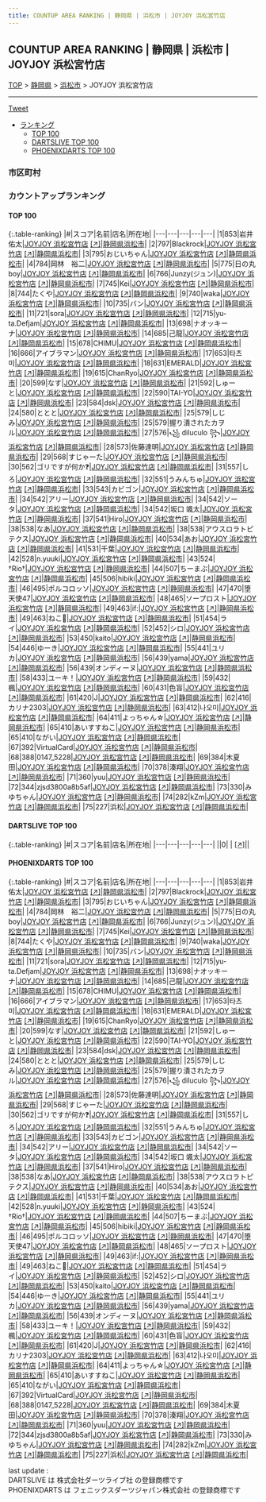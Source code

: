 ```yaml
---
title: COUNTUP AREA RANKING | 静岡県 | 浜松市 | JOYJOY 浜松宮竹店
---
```

## COUNTUP AREA RANKING | 静岡県 | 浜松市 | JOYJOY 浜松宮竹店

[TOP](/darts/rank/) > [静岡県](/darts/rank/静岡県/) > [浜松市](/darts/rank/静岡県/浜松市/) > JOYJOY 浜松宮竹店

___

<a href="https://twitter.com/share?ref_src=twsrc%5Etfw" data-text="COUNTUP AREA RANKING | 静岡県浜松市JOYJOY 浜松宮竹店" class="twitter-share-button" data-hashtags="DARTSLIVE,PHOENIXDARTS,darts,ダーツ" data-show-count="false">Tweet</a>

* [ランキング](#カウントアップランキング)
    * [TOP 100](#top-100)
    * [DARTSLIVE TOP 100](#dartslive-top-100)
    * [PHOENIXDARTS TOP 100](#phoenixdarts-top-100)

### 市区町村

<ul>

</ul>

### カウントアップランキング

#### TOP 100



{:.table-ranking}
|#|スコア|名前|店名|所在地|
|---|---|---|---|---|
|1|853|<span class="rank-name-pd"><span class="pro-icon-pd"></span>岩井 佑太</span>|<a href="/darts/rank/shops/69477.html">JOYJOY 浜松宮竹店</a> <a href="https://vs.phoenixdarts.com/jp/shop/shopDetailInfo/s_69477?s_seq=69477">[↗]</a>|<a href="/darts/rank/静岡県/浜松市">静岡県浜松市</a>|
|2|797|<span class="rank-name-pd">Blackrock</span>|<a href="/darts/rank/shops/69477.html">JOYJOY 浜松宮竹店</a> <a href="https://vs.phoenixdarts.com/jp/shop/shopDetailInfo/s_69477?s_seq=69477">[↗]</a>|<a href="/darts/rank/静岡県/浜松市">静岡県浜松市</a>|
|3|795|<span class="rank-name-pd">おじいちゃん</span>|<a href="/darts/rank/shops/69477.html">JOYJOY 浜松宮竹店</a> <a href="https://vs.phoenixdarts.com/jp/shop/shopDetailInfo/s_69477?s_seq=69477">[↗]</a>|<a href="/darts/rank/静岡県/浜松市">静岡県浜松市</a>|
|4|784|<span class="rank-name-pd">岡林　裕二</span>|<a href="/darts/rank/shops/69477.html">JOYJOY 浜松宮竹店</a> <a href="https://vs.phoenixdarts.com/jp/shop/shopDetailInfo/s_69477?s_seq=69477">[↗]</a>|<a href="/darts/rank/静岡県/浜松市">静岡県浜松市</a>|
|5|775|<span class="rank-name-pd">日の丸boy</span>|<a href="/darts/rank/shops/69477.html">JOYJOY 浜松宮竹店</a> <a href="https://vs.phoenixdarts.com/jp/shop/shopDetailInfo/s_69477?s_seq=69477">[↗]</a>|<a href="/darts/rank/静岡県/浜松市">静岡県浜松市</a>|
|6|766|<span class="rank-name-pd">Junzy(ジュン)</span>|<a href="/darts/rank/shops/69477.html">JOYJOY 浜松宮竹店</a> <a href="https://vs.phoenixdarts.com/jp/shop/shopDetailInfo/s_69477?s_seq=69477">[↗]</a>|<a href="/darts/rank/静岡県/浜松市">静岡県浜松市</a>|
|7|745|<span class="rank-name-pd">Kei</span>|<a href="/darts/rank/shops/69477.html">JOYJOY 浜松宮竹店</a> <a href="https://vs.phoenixdarts.com/jp/shop/shopDetailInfo/s_69477?s_seq=69477">[↗]</a>|<a href="/darts/rank/静岡県/浜松市">静岡県浜松市</a>|
|8|744|<span class="rank-name-pd">たくや</span>|<a href="/darts/rank/shops/69477.html">JOYJOY 浜松宮竹店</a> <a href="https://vs.phoenixdarts.com/jp/shop/shopDetailInfo/s_69477?s_seq=69477">[↗]</a>|<a href="/darts/rank/静岡県/浜松市">静岡県浜松市</a>|
|9|740|<span class="rank-name-pd">waka</span>|<a href="/darts/rank/shops/69477.html">JOYJOY 浜松宮竹店</a> <a href="https://vs.phoenixdarts.com/jp/shop/shopDetailInfo/s_69477?s_seq=69477">[↗]</a>|<a href="/darts/rank/静岡県/浜松市">静岡県浜松市</a>|
|10|735|<span class="rank-name-pd">バン</span>|<a href="/darts/rank/shops/69477.html">JOYJOY 浜松宮竹店</a> <a href="https://vs.phoenixdarts.com/jp/shop/shopDetailInfo/s_69477?s_seq=69477">[↗]</a>|<a href="/darts/rank/静岡県/浜松市">静岡県浜松市</a>|
|11|721|<span class="rank-name-pd">sora</span>|<a href="/darts/rank/shops/69477.html">JOYJOY 浜松宮竹店</a> <a href="https://vs.phoenixdarts.com/jp/shop/shopDetailInfo/s_69477?s_seq=69477">[↗]</a>|<a href="/darts/rank/静岡県/浜松市">静岡県浜松市</a>|
|12|715|<span class="rank-name-pd">yu-ta.Defjam</span>|<a href="/darts/rank/shops/69477.html">JOYJOY 浜松宮竹店</a> <a href="https://vs.phoenixdarts.com/jp/shop/shopDetailInfo/s_69477?s_seq=69477">[↗]</a>|<a href="/darts/rank/静岡県/浜松市">静岡県浜松市</a>|
|13|698|<span class="rank-name-pd">ナオッキーナ</span>|<a href="/darts/rank/shops/69477.html">JOYJOY 浜松宮竹店</a> <a href="https://vs.phoenixdarts.com/jp/shop/shopDetailInfo/s_69477?s_seq=69477">[↗]</a>|<a href="/darts/rank/静岡県/浜松市">静岡県浜松市</a>|
|14|685|<span class="rank-name-pd">己龍</span>|<a href="/darts/rank/shops/69477.html">JOYJOY 浜松宮竹店</a> <a href="https://vs.phoenixdarts.com/jp/shop/shopDetailInfo/s_69477?s_seq=69477">[↗]</a>|<a href="/darts/rank/静岡県/浜松市">静岡県浜松市</a>|
|15|678|<span class="rank-name-pd">CHIMU</span>|<a href="/darts/rank/shops/69477.html">JOYJOY 浜松宮竹店</a> <a href="https://vs.phoenixdarts.com/jp/shop/shopDetailInfo/s_69477?s_seq=69477">[↗]</a>|<a href="/darts/rank/静岡県/浜松市">静岡県浜松市</a>|
|16|666|<span class="rank-name-pd">アイブラマン</span>|<a href="/darts/rank/shops/69477.html">JOYJOY 浜松宮竹店</a> <a href="https://vs.phoenixdarts.com/jp/shop/shopDetailInfo/s_69477?s_seq=69477">[↗]</a>|<a href="/darts/rank/静岡県/浜松市">静岡県浜松市</a>|
|17|653|<span class="rank-name-pd">타츠미</span>|<a href="/darts/rank/shops/69477.html">JOYJOY 浜松宮竹店</a> <a href="https://vs.phoenixdarts.com/jp/shop/shopDetailInfo/s_69477?s_seq=69477">[↗]</a>|<a href="/darts/rank/静岡県/浜松市">静岡県浜松市</a>|
|18|631|<span class="rank-name-pd">EMERALD</span>|<a href="/darts/rank/shops/69477.html">JOYJOY 浜松宮竹店</a> <a href="https://vs.phoenixdarts.com/jp/shop/shopDetailInfo/s_69477?s_seq=69477">[↗]</a>|<a href="/darts/rank/静岡県/浜松市">静岡県浜松市</a>|
|19|615|<span class="rank-name-pd">ChanRyo</span>|<a href="/darts/rank/shops/69477.html">JOYJOY 浜松宮竹店</a> <a href="https://vs.phoenixdarts.com/jp/shop/shopDetailInfo/s_69477?s_seq=69477">[↗]</a>|<a href="/darts/rank/静岡県/浜松市">静岡県浜松市</a>|
|20|599|<span class="rank-name-pd">なす</span>|<a href="/darts/rank/shops/69477.html">JOYJOY 浜松宮竹店</a> <a href="https://vs.phoenixdarts.com/jp/shop/shopDetailInfo/s_69477?s_seq=69477">[↗]</a>|<a href="/darts/rank/静岡県/浜松市">静岡県浜松市</a>|
|21|592|<span class="rank-name-pd">しゅーと</span>|<a href="/darts/rank/shops/69477.html">JOYJOY 浜松宮竹店</a> <a href="https://vs.phoenixdarts.com/jp/shop/shopDetailInfo/s_69477?s_seq=69477">[↗]</a>|<a href="/darts/rank/静岡県/浜松市">静岡県浜松市</a>|
|22|590|<span class="rank-name-pd">TAI-YO</span>|<a href="/darts/rank/shops/69477.html">JOYJOY 浜松宮竹店</a> <a href="https://vs.phoenixdarts.com/jp/shop/shopDetailInfo/s_69477?s_seq=69477">[↗]</a>|<a href="/darts/rank/静岡県/浜松市">静岡県浜松市</a>|
|23|584|<span class="rank-name-pd">dsk</span>|<a href="/darts/rank/shops/69477.html">JOYJOY 浜松宮竹店</a> <a href="https://vs.phoenixdarts.com/jp/shop/shopDetailInfo/s_69477?s_seq=69477">[↗]</a>|<a href="/darts/rank/静岡県/浜松市">静岡県浜松市</a>|
|24|580|<span class="rank-name-pd">ととと</span>|<a href="/darts/rank/shops/69477.html">JOYJOY 浜松宮竹店</a> <a href="https://vs.phoenixdarts.com/jp/shop/shopDetailInfo/s_69477?s_seq=69477">[↗]</a>|<a href="/darts/rank/静岡県/浜松市">静岡県浜松市</a>|
|25|579|<span class="rank-name-pd">しじみ</span>|<a href="/darts/rank/shops/69477.html">JOYJOY 浜松宮竹店</a> <a href="https://vs.phoenixdarts.com/jp/shop/shopDetailInfo/s_69477?s_seq=69477">[↗]</a>|<a href="/darts/rank/静岡県/浜松市">静岡県浜松市</a>|
|25|579|<span class="rank-name-pd">握り潰されたカヲル</span>|<a href="/darts/rank/shops/69477.html">JOYJOY 浜松宮竹店</a> <a href="https://vs.phoenixdarts.com/jp/shop/shopDetailInfo/s_69477?s_seq=69477">[↗]</a>|<a href="/darts/rank/静岡県/浜松市">静岡県浜松市</a>|
|27|576|<span class="rank-name-pd">꧁  diluculo ꧂</span>|<a href="/darts/rank/shops/69477.html">JOYJOY 浜松宮竹店</a> <a href="https://vs.phoenixdarts.com/jp/shop/shopDetailInfo/s_69477?s_seq=69477">[↗]</a>|<a href="/darts/rank/静岡県/浜松市">静岡県浜松市</a>|
|28|573|<span class="rank-name-pd">佐藤達明</span>|<a href="/darts/rank/shops/69477.html">JOYJOY 浜松宮竹店</a> <a href="https://vs.phoenixdarts.com/jp/shop/shopDetailInfo/s_69477?s_seq=69477">[↗]</a>|<a href="/darts/rank/静岡県/浜松市">静岡県浜松市</a>|
|29|568|<span class="rank-name-pd">すじゃーた</span>|<a href="/darts/rank/shops/69477.html">JOYJOY 浜松宮竹店</a> <a href="https://vs.phoenixdarts.com/jp/shop/shopDetailInfo/s_69477?s_seq=69477">[↗]</a>|<a href="/darts/rank/静岡県/浜松市">静岡県浜松市</a>|
|30|562|<span class="rank-name-pd">ゴリですが何か❓️</span>|<a href="/darts/rank/shops/69477.html">JOYJOY 浜松宮竹店</a> <a href="https://vs.phoenixdarts.com/jp/shop/shopDetailInfo/s_69477?s_seq=69477">[↗]</a>|<a href="/darts/rank/静岡県/浜松市">静岡県浜松市</a>|
|31|557|<span class="rank-name-pd">しろ</span>|<a href="/darts/rank/shops/69477.html">JOYJOY 浜松宮竹店</a> <a href="https://vs.phoenixdarts.com/jp/shop/shopDetailInfo/s_69477?s_seq=69477">[↗]</a>|<a href="/darts/rank/静岡県/浜松市">静岡県浜松市</a>|
|32|551|<span class="rank-name-pd">うみんちゅ</span>|<a href="/darts/rank/shops/69477.html">JOYJOY 浜松宮竹店</a> <a href="https://vs.phoenixdarts.com/jp/shop/shopDetailInfo/s_69477?s_seq=69477">[↗]</a>|<a href="/darts/rank/静岡県/浜松市">静岡県浜松市</a>|
|33|543|<span class="rank-name-pd">カビゴン</span>|<a href="/darts/rank/shops/69477.html">JOYJOY 浜松宮竹店</a> <a href="https://vs.phoenixdarts.com/jp/shop/shopDetailInfo/s_69477?s_seq=69477">[↗]</a>|<a href="/darts/rank/静岡県/浜松市">静岡県浜松市</a>|
|34|542|<span class="rank-name-pd">アリー</span>|<a href="/darts/rank/shops/69477.html">JOYJOY 浜松宮竹店</a> <a href="https://vs.phoenixdarts.com/jp/shop/shopDetailInfo/s_69477?s_seq=69477">[↗]</a>|<a href="/darts/rank/静岡県/浜松市">静岡県浜松市</a>|
|34|542|<span class="rank-name-pd">ソータ</span>|<a href="/darts/rank/shops/69477.html">JOYJOY 浜松宮竹店</a> <a href="https://vs.phoenixdarts.com/jp/shop/shopDetailInfo/s_69477?s_seq=69477">[↗]</a>|<a href="/darts/rank/静岡県/浜松市">静岡県浜松市</a>|
|34|542|<span class="rank-name-pd">坂口 颯太</span>|<a href="/darts/rank/shops/69477.html">JOYJOY 浜松宮竹店</a> <a href="https://vs.phoenixdarts.com/jp/shop/shopDetailInfo/s_69477?s_seq=69477">[↗]</a>|<a href="/darts/rank/静岡県/浜松市">静岡県浜松市</a>|
|37|541|<span class="rank-name-pd">Hiro</span>|<a href="/darts/rank/shops/69477.html">JOYJOY 浜松宮竹店</a> <a href="https://vs.phoenixdarts.com/jp/shop/shopDetailInfo/s_69477?s_seq=69477">[↗]</a>|<a href="/darts/rank/静岡県/浜松市">静岡県浜松市</a>|
|38|538|<span class="rank-name-pd">なあ</span>|<a href="/darts/rank/shops/69477.html">JOYJOY 浜松宮竹店</a> <a href="https://vs.phoenixdarts.com/jp/shop/shopDetailInfo/s_69477?s_seq=69477">[↗]</a>|<a href="/darts/rank/静岡県/浜松市">静岡県浜松市</a>|
|38|538|<span class="rank-name-pd">アウスロラトピテクス</span>|<a href="/darts/rank/shops/69477.html">JOYJOY 浜松宮竹店</a> <a href="https://vs.phoenixdarts.com/jp/shop/shopDetailInfo/s_69477?s_seq=69477">[↗]</a>|<a href="/darts/rank/静岡県/浜松市">静岡県浜松市</a>|
|40|534|<span class="rank-name-pd">あお</span>|<a href="/darts/rank/shops/69477.html">JOYJOY 浜松宮竹店</a> <a href="https://vs.phoenixdarts.com/jp/shop/shopDetailInfo/s_69477?s_seq=69477">[↗]</a>|<a href="/darts/rank/静岡県/浜松市">静岡県浜松市</a>|
|41|531|<span class="rank-name-pd">千葉</span>|<a href="/darts/rank/shops/69477.html">JOYJOY 浜松宮竹店</a> <a href="https://vs.phoenixdarts.com/jp/shop/shopDetailInfo/s_69477?s_seq=69477">[↗]</a>|<a href="/darts/rank/静岡県/浜松市">静岡県浜松市</a>|
|42|528|<span class="rank-name-pd">n.yuuki</span>|<a href="/darts/rank/shops/69477.html">JOYJOY 浜松宮竹店</a> <a href="https://vs.phoenixdarts.com/jp/shop/shopDetailInfo/s_69477?s_seq=69477">[↗]</a>|<a href="/darts/rank/静岡県/浜松市">静岡県浜松市</a>|
|43|524|<span class="rank-name-pd">†Rio†</span>|<a href="/darts/rank/shops/69477.html">JOYJOY 浜松宮竹店</a> <a href="https://vs.phoenixdarts.com/jp/shop/shopDetailInfo/s_69477?s_seq=69477">[↗]</a>|<a href="/darts/rank/静岡県/浜松市">静岡県浜松市</a>|
|44|507|<span class="rank-name-pd">ちーまぶ</span>|<a href="/darts/rank/shops/69477.html">JOYJOY 浜松宮竹店</a> <a href="https://vs.phoenixdarts.com/jp/shop/shopDetailInfo/s_69477?s_seq=69477">[↗]</a>|<a href="/darts/rank/静岡県/浜松市">静岡県浜松市</a>|
|45|506|<span class="rank-name-pd">hibiki</span>|<a href="/darts/rank/shops/69477.html">JOYJOY 浜松宮竹店</a> <a href="https://vs.phoenixdarts.com/jp/shop/shopDetailInfo/s_69477?s_seq=69477">[↗]</a>|<a href="/darts/rank/静岡県/浜松市">静岡県浜松市</a>|
|46|495|<span class="rank-name-pd">ポルコロッソ</span>|<a href="/darts/rank/shops/69477.html">JOYJOY 浜松宮竹店</a> <a href="https://vs.phoenixdarts.com/jp/shop/shopDetailInfo/s_69477?s_seq=69477">[↗]</a>|<a href="/darts/rank/静岡県/浜松市">静岡県浜松市</a>|
|47|470|<span class="rank-name-pd">堕天使47</span>|<a href="/darts/rank/shops/69477.html">JOYJOY 浜松宮竹店</a> <a href="https://vs.phoenixdarts.com/jp/shop/shopDetailInfo/s_69477?s_seq=69477">[↗]</a>|<a href="/darts/rank/静岡県/浜松市">静岡県浜松市</a>|
|48|465|<span class="rank-name-pd">ソープロスト</span>|<a href="/darts/rank/shops/69477.html">JOYJOY 浜松宮竹店</a> <a href="https://vs.phoenixdarts.com/jp/shop/shopDetailInfo/s_69477?s_seq=69477">[↗]</a>|<a href="/darts/rank/静岡県/浜松市">静岡県浜松市</a>|
|49|463|<span class="rank-name-pd">if:</span>|<a href="/darts/rank/shops/69477.html">JOYJOY 浜松宮竹店</a> <a href="https://vs.phoenixdarts.com/jp/shop/shopDetailInfo/s_69477?s_seq=69477">[↗]</a>|<a href="/darts/rank/静岡県/浜松市">静岡県浜松市</a>|
|49|463|<span class="rank-name-pd">ねこ🍬</span>|<a href="/darts/rank/shops/69477.html">JOYJOY 浜松宮竹店</a> <a href="https://vs.phoenixdarts.com/jp/shop/shopDetailInfo/s_69477?s_seq=69477">[↗]</a>|<a href="/darts/rank/静岡県/浜松市">静岡県浜松市</a>|
|51|454|<span class="rank-name-pd">ライ</span>|<a href="/darts/rank/shops/69477.html">JOYJOY 浜松宮竹店</a> <a href="https://vs.phoenixdarts.com/jp/shop/shopDetailInfo/s_69477?s_seq=69477">[↗]</a>|<a href="/darts/rank/静岡県/浜松市">静岡県浜松市</a>|
|52|452|<span class="rank-name-pd">シロ</span>|<a href="/darts/rank/shops/69477.html">JOYJOY 浜松宮竹店</a> <a href="https://vs.phoenixdarts.com/jp/shop/shopDetailInfo/s_69477?s_seq=69477">[↗]</a>|<a href="/darts/rank/静岡県/浜松市">静岡県浜松市</a>|
|53|450|<span class="rank-name-pd">kaito</span>|<a href="/darts/rank/shops/69477.html">JOYJOY 浜松宮竹店</a> <a href="https://vs.phoenixdarts.com/jp/shop/shopDetailInfo/s_69477?s_seq=69477">[↗]</a>|<a href="/darts/rank/静岡県/浜松市">静岡県浜松市</a>|
|54|446|<span class="rank-name-pd">ゆーき</span>|<a href="/darts/rank/shops/69477.html">JOYJOY 浜松宮竹店</a> <a href="https://vs.phoenixdarts.com/jp/shop/shopDetailInfo/s_69477?s_seq=69477">[↗]</a>|<a href="/darts/rank/静岡県/浜松市">静岡県浜松市</a>|
|55|441|<span class="rank-name-pd">ユリカ</span>|<a href="/darts/rank/shops/69477.html">JOYJOY 浜松宮竹店</a> <a href="https://vs.phoenixdarts.com/jp/shop/shopDetailInfo/s_69477?s_seq=69477">[↗]</a>|<a href="/darts/rank/静岡県/浜松市">静岡県浜松市</a>|
|56|439|<span class="rank-name-pd">yama</span>|<a href="/darts/rank/shops/69477.html">JOYJOY 浜松宮竹店</a> <a href="https://vs.phoenixdarts.com/jp/shop/shopDetailInfo/s_69477?s_seq=69477">[↗]</a>|<a href="/darts/rank/静岡県/浜松市">静岡県浜松市</a>|
|56|439|<span class="rank-name-pd">オンディーヌ</span>|<a href="/darts/rank/shops/69477.html">JOYJOY 浜松宮竹店</a> <a href="https://vs.phoenixdarts.com/jp/shop/shopDetailInfo/s_69477?s_seq=69477">[↗]</a>|<a href="/darts/rank/静岡県/浜松市">静岡県浜松市</a>|
|58|433|<span class="rank-name-pd">ユーキ！</span>|<a href="/darts/rank/shops/69477.html">JOYJOY 浜松宮竹店</a> <a href="https://vs.phoenixdarts.com/jp/shop/shopDetailInfo/s_69477?s_seq=69477">[↗]</a>|<a href="/darts/rank/静岡県/浜松市">静岡県浜松市</a>|
|59|432|<span class="rank-name-pd">楓</span>|<a href="/darts/rank/shops/69477.html">JOYJOY 浜松宮竹店</a> <a href="https://vs.phoenixdarts.com/jp/shop/shopDetailInfo/s_69477?s_seq=69477">[↗]</a>|<a href="/darts/rank/静岡県/浜松市">静岡県浜松市</a>|
|60|431|<span class="rank-name-pd">色盲</span>|<a href="/darts/rank/shops/69477.html">JOYJOY 浜松宮竹店</a> <a href="https://vs.phoenixdarts.com/jp/shop/shopDetailInfo/s_69477?s_seq=69477">[↗]</a>|<a href="/darts/rank/静岡県/浜松市">静岡県浜松市</a>|
|61|420|<span class="rank-name-pd">J</span>|<a href="/darts/rank/shops/69477.html">JOYJOY 浜松宮竹店</a> <a href="https://vs.phoenixdarts.com/jp/shop/shopDetailInfo/s_69477?s_seq=69477">[↗]</a>|<a href="/darts/rank/静岡県/浜松市">静岡県浜松市</a>|
|62|416|<span class="rank-name-pd">カリナ2303</span>|<a href="/darts/rank/shops/69477.html">JOYJOY 浜松宮竹店</a> <a href="https://vs.phoenixdarts.com/jp/shop/shopDetailInfo/s_69477?s_seq=69477">[↗]</a>|<a href="/darts/rank/静岡県/浜松市">静岡県浜松市</a>|
|63|412|<span class="rank-name-pd">나오미</span>|<a href="/darts/rank/shops/69477.html">JOYJOY 浜松宮竹店</a> <a href="https://vs.phoenixdarts.com/jp/shop/shopDetailInfo/s_69477?s_seq=69477">[↗]</a>|<a href="/darts/rank/静岡県/浜松市">静岡県浜松市</a>|
|64|411|<span class="rank-name-pd">よっちゃん☆</span>|<a href="/darts/rank/shops/69477.html">JOYJOY 浜松宮竹店</a> <a href="https://vs.phoenixdarts.com/jp/shop/shopDetailInfo/s_69477?s_seq=69477">[↗]</a>|<a href="/darts/rank/静岡県/浜松市">静岡県浜松市</a>|
|65|410|<span class="rank-name-pd">あいすすねこ</span>|<a href="/darts/rank/shops/69477.html">JOYJOY 浜松宮竹店</a> <a href="https://vs.phoenixdarts.com/jp/shop/shopDetailInfo/s_69477?s_seq=69477">[↗]</a>|<a href="/darts/rank/静岡県/浜松市">静岡県浜松市</a>|
|65|410|<span class="rank-name-pd">ながい</span>|<a href="/darts/rank/shops/69477.html">JOYJOY 浜松宮竹店</a> <a href="https://vs.phoenixdarts.com/jp/shop/shopDetailInfo/s_69477?s_seq=69477">[↗]</a>|<a href="/darts/rank/静岡県/浜松市">静岡県浜松市</a>|
|67|392|<span class="rank-name-pd">VirtualCard</span>|<a href="/darts/rank/shops/69477.html">JOYJOY 浜松宮竹店</a> <a href="https://vs.phoenixdarts.com/jp/shop/shopDetailInfo/s_69477?s_seq=69477">[↗]</a>|<a href="/darts/rank/静岡県/浜松市">静岡県浜松市</a>|
|68|388|<span class="rank-name-pd">0147_5228</span>|<a href="/darts/rank/shops/69477.html">JOYJOY 浜松宮竹店</a> <a href="https://vs.phoenixdarts.com/jp/shop/shopDetailInfo/s_69477?s_seq=69477">[↗]</a>|<a href="/darts/rank/静岡県/浜松市">静岡県浜松市</a>|
|69|384|<span class="rank-name-pd">木夏田</span>|<a href="/darts/rank/shops/69477.html">JOYJOY 浜松宮竹店</a> <a href="https://vs.phoenixdarts.com/jp/shop/shopDetailInfo/s_69477?s_seq=69477">[↗]</a>|<a href="/darts/rank/静岡県/浜松市">静岡県浜松市</a>|
|70|378|<span class="rank-name-pd">湊翔</span>|<a href="/darts/rank/shops/69477.html">JOYJOY 浜松宮竹店</a> <a href="https://vs.phoenixdarts.com/jp/shop/shopDetailInfo/s_69477?s_seq=69477">[↗]</a>|<a href="/darts/rank/静岡県/浜松市">静岡県浜松市</a>|
|71|360|<span class="rank-name-pd">yuu</span>|<a href="/darts/rank/shops/69477.html">JOYJOY 浜松宮竹店</a> <a href="https://vs.phoenixdarts.com/jp/shop/shopDetailInfo/s_69477?s_seq=69477">[↗]</a>|<a href="/darts/rank/静岡県/浜松市">静岡県浜松市</a>|
|72|344|<span class="rank-name-pd">zjsd3800a8b5af</span>|<a href="/darts/rank/shops/69477.html">JOYJOY 浜松宮竹店</a> <a href="https://vs.phoenixdarts.com/jp/shop/shopDetailInfo/s_69477?s_seq=69477">[↗]</a>|<a href="/darts/rank/静岡県/浜松市">静岡県浜松市</a>|
|73|330|<span class="rank-name-pd">みゆちゃん</span>|<a href="/darts/rank/shops/69477.html">JOYJOY 浜松宮竹店</a> <a href="https://vs.phoenixdarts.com/jp/shop/shopDetailInfo/s_69477?s_seq=69477">[↗]</a>|<a href="/darts/rank/静岡県/浜松市">静岡県浜松市</a>|
|74|282|<span class="rank-name-pd">kZm</span>|<a href="/darts/rank/shops/69477.html">JOYJOY 浜松宮竹店</a> <a href="https://vs.phoenixdarts.com/jp/shop/shopDetailInfo/s_69477?s_seq=69477">[↗]</a>|<a href="/darts/rank/静岡県/浜松市">静岡県浜松市</a>|
|75|227|<span class="rank-name-pd">浜松</span>|<a href="/darts/rank/shops/69477.html">JOYJOY 浜松宮竹店</a> <a href="https://vs.phoenixdarts.com/jp/shop/shopDetailInfo/s_69477?s_seq=69477">[↗]</a>|<a href="/darts/rank/静岡県/浜松市">静岡県浜松市</a>|


#### DARTSLIVE TOP 100



{:.table-ranking}
|#|スコア|名前|店名|所在地|
|---|---|---|---|---|
||0|<span class="rank-name-dl"> </span>|<a href="/darts/rank/shops/.html"></a> <a href="">[↗]</a>|<a href="/darts/rank//"></a>|


#### PHOENIXDARTS TOP 100



{:.table-ranking}
|#|スコア|名前|店名|所在地|
|---|---|---|---|---|
|1|853|<span class="rank-name-pd"><span class="pro-icon-pd"></span>岩井 佑太</span>|<a href="/darts/rank/shops/69477.html">JOYJOY 浜松宮竹店</a> <a href="https://vs.phoenixdarts.com/jp/shop/shopDetailInfo/s_69477?s_seq=69477">[↗]</a>|<a href="/darts/rank/静岡県/浜松市">静岡県浜松市</a>|
|2|797|<span class="rank-name-pd">Blackrock</span>|<a href="/darts/rank/shops/69477.html">JOYJOY 浜松宮竹店</a> <a href="https://vs.phoenixdarts.com/jp/shop/shopDetailInfo/s_69477?s_seq=69477">[↗]</a>|<a href="/darts/rank/静岡県/浜松市">静岡県浜松市</a>|
|3|795|<span class="rank-name-pd">おじいちゃん</span>|<a href="/darts/rank/shops/69477.html">JOYJOY 浜松宮竹店</a> <a href="https://vs.phoenixdarts.com/jp/shop/shopDetailInfo/s_69477?s_seq=69477">[↗]</a>|<a href="/darts/rank/静岡県/浜松市">静岡県浜松市</a>|
|4|784|<span class="rank-name-pd">岡林　裕二</span>|<a href="/darts/rank/shops/69477.html">JOYJOY 浜松宮竹店</a> <a href="https://vs.phoenixdarts.com/jp/shop/shopDetailInfo/s_69477?s_seq=69477">[↗]</a>|<a href="/darts/rank/静岡県/浜松市">静岡県浜松市</a>|
|5|775|<span class="rank-name-pd">日の丸boy</span>|<a href="/darts/rank/shops/69477.html">JOYJOY 浜松宮竹店</a> <a href="https://vs.phoenixdarts.com/jp/shop/shopDetailInfo/s_69477?s_seq=69477">[↗]</a>|<a href="/darts/rank/静岡県/浜松市">静岡県浜松市</a>|
|6|766|<span class="rank-name-pd">Junzy(ジュン)</span>|<a href="/darts/rank/shops/69477.html">JOYJOY 浜松宮竹店</a> <a href="https://vs.phoenixdarts.com/jp/shop/shopDetailInfo/s_69477?s_seq=69477">[↗]</a>|<a href="/darts/rank/静岡県/浜松市">静岡県浜松市</a>|
|7|745|<span class="rank-name-pd">Kei</span>|<a href="/darts/rank/shops/69477.html">JOYJOY 浜松宮竹店</a> <a href="https://vs.phoenixdarts.com/jp/shop/shopDetailInfo/s_69477?s_seq=69477">[↗]</a>|<a href="/darts/rank/静岡県/浜松市">静岡県浜松市</a>|
|8|744|<span class="rank-name-pd">たくや</span>|<a href="/darts/rank/shops/69477.html">JOYJOY 浜松宮竹店</a> <a href="https://vs.phoenixdarts.com/jp/shop/shopDetailInfo/s_69477?s_seq=69477">[↗]</a>|<a href="/darts/rank/静岡県/浜松市">静岡県浜松市</a>|
|9|740|<span class="rank-name-pd">waka</span>|<a href="/darts/rank/shops/69477.html">JOYJOY 浜松宮竹店</a> <a href="https://vs.phoenixdarts.com/jp/shop/shopDetailInfo/s_69477?s_seq=69477">[↗]</a>|<a href="/darts/rank/静岡県/浜松市">静岡県浜松市</a>|
|10|735|<span class="rank-name-pd">バン</span>|<a href="/darts/rank/shops/69477.html">JOYJOY 浜松宮竹店</a> <a href="https://vs.phoenixdarts.com/jp/shop/shopDetailInfo/s_69477?s_seq=69477">[↗]</a>|<a href="/darts/rank/静岡県/浜松市">静岡県浜松市</a>|
|11|721|<span class="rank-name-pd">sora</span>|<a href="/darts/rank/shops/69477.html">JOYJOY 浜松宮竹店</a> <a href="https://vs.phoenixdarts.com/jp/shop/shopDetailInfo/s_69477?s_seq=69477">[↗]</a>|<a href="/darts/rank/静岡県/浜松市">静岡県浜松市</a>|
|12|715|<span class="rank-name-pd">yu-ta.Defjam</span>|<a href="/darts/rank/shops/69477.html">JOYJOY 浜松宮竹店</a> <a href="https://vs.phoenixdarts.com/jp/shop/shopDetailInfo/s_69477?s_seq=69477">[↗]</a>|<a href="/darts/rank/静岡県/浜松市">静岡県浜松市</a>|
|13|698|<span class="rank-name-pd">ナオッキーナ</span>|<a href="/darts/rank/shops/69477.html">JOYJOY 浜松宮竹店</a> <a href="https://vs.phoenixdarts.com/jp/shop/shopDetailInfo/s_69477?s_seq=69477">[↗]</a>|<a href="/darts/rank/静岡県/浜松市">静岡県浜松市</a>|
|14|685|<span class="rank-name-pd">己龍</span>|<a href="/darts/rank/shops/69477.html">JOYJOY 浜松宮竹店</a> <a href="https://vs.phoenixdarts.com/jp/shop/shopDetailInfo/s_69477?s_seq=69477">[↗]</a>|<a href="/darts/rank/静岡県/浜松市">静岡県浜松市</a>|
|15|678|<span class="rank-name-pd">CHIMU</span>|<a href="/darts/rank/shops/69477.html">JOYJOY 浜松宮竹店</a> <a href="https://vs.phoenixdarts.com/jp/shop/shopDetailInfo/s_69477?s_seq=69477">[↗]</a>|<a href="/darts/rank/静岡県/浜松市">静岡県浜松市</a>|
|16|666|<span class="rank-name-pd">アイブラマン</span>|<a href="/darts/rank/shops/69477.html">JOYJOY 浜松宮竹店</a> <a href="https://vs.phoenixdarts.com/jp/shop/shopDetailInfo/s_69477?s_seq=69477">[↗]</a>|<a href="/darts/rank/静岡県/浜松市">静岡県浜松市</a>|
|17|653|<span class="rank-name-pd">타츠미</span>|<a href="/darts/rank/shops/69477.html">JOYJOY 浜松宮竹店</a> <a href="https://vs.phoenixdarts.com/jp/shop/shopDetailInfo/s_69477?s_seq=69477">[↗]</a>|<a href="/darts/rank/静岡県/浜松市">静岡県浜松市</a>|
|18|631|<span class="rank-name-pd">EMERALD</span>|<a href="/darts/rank/shops/69477.html">JOYJOY 浜松宮竹店</a> <a href="https://vs.phoenixdarts.com/jp/shop/shopDetailInfo/s_69477?s_seq=69477">[↗]</a>|<a href="/darts/rank/静岡県/浜松市">静岡県浜松市</a>|
|19|615|<span class="rank-name-pd">ChanRyo</span>|<a href="/darts/rank/shops/69477.html">JOYJOY 浜松宮竹店</a> <a href="https://vs.phoenixdarts.com/jp/shop/shopDetailInfo/s_69477?s_seq=69477">[↗]</a>|<a href="/darts/rank/静岡県/浜松市">静岡県浜松市</a>|
|20|599|<span class="rank-name-pd">なす</span>|<a href="/darts/rank/shops/69477.html">JOYJOY 浜松宮竹店</a> <a href="https://vs.phoenixdarts.com/jp/shop/shopDetailInfo/s_69477?s_seq=69477">[↗]</a>|<a href="/darts/rank/静岡県/浜松市">静岡県浜松市</a>|
|21|592|<span class="rank-name-pd">しゅーと</span>|<a href="/darts/rank/shops/69477.html">JOYJOY 浜松宮竹店</a> <a href="https://vs.phoenixdarts.com/jp/shop/shopDetailInfo/s_69477?s_seq=69477">[↗]</a>|<a href="/darts/rank/静岡県/浜松市">静岡県浜松市</a>|
|22|590|<span class="rank-name-pd">TAI-YO</span>|<a href="/darts/rank/shops/69477.html">JOYJOY 浜松宮竹店</a> <a href="https://vs.phoenixdarts.com/jp/shop/shopDetailInfo/s_69477?s_seq=69477">[↗]</a>|<a href="/darts/rank/静岡県/浜松市">静岡県浜松市</a>|
|23|584|<span class="rank-name-pd">dsk</span>|<a href="/darts/rank/shops/69477.html">JOYJOY 浜松宮竹店</a> <a href="https://vs.phoenixdarts.com/jp/shop/shopDetailInfo/s_69477?s_seq=69477">[↗]</a>|<a href="/darts/rank/静岡県/浜松市">静岡県浜松市</a>|
|24|580|<span class="rank-name-pd">ととと</span>|<a href="/darts/rank/shops/69477.html">JOYJOY 浜松宮竹店</a> <a href="https://vs.phoenixdarts.com/jp/shop/shopDetailInfo/s_69477?s_seq=69477">[↗]</a>|<a href="/darts/rank/静岡県/浜松市">静岡県浜松市</a>|
|25|579|<span class="rank-name-pd">しじみ</span>|<a href="/darts/rank/shops/69477.html">JOYJOY 浜松宮竹店</a> <a href="https://vs.phoenixdarts.com/jp/shop/shopDetailInfo/s_69477?s_seq=69477">[↗]</a>|<a href="/darts/rank/静岡県/浜松市">静岡県浜松市</a>|
|25|579|<span class="rank-name-pd">握り潰されたカヲル</span>|<a href="/darts/rank/shops/69477.html">JOYJOY 浜松宮竹店</a> <a href="https://vs.phoenixdarts.com/jp/shop/shopDetailInfo/s_69477?s_seq=69477">[↗]</a>|<a href="/darts/rank/静岡県/浜松市">静岡県浜松市</a>|
|27|576|<span class="rank-name-pd">꧁  diluculo ꧂</span>|<a href="/darts/rank/shops/69477.html">JOYJOY 浜松宮竹店</a> <a href="https://vs.phoenixdarts.com/jp/shop/shopDetailInfo/s_69477?s_seq=69477">[↗]</a>|<a href="/darts/rank/静岡県/浜松市">静岡県浜松市</a>|
|28|573|<span class="rank-name-pd">佐藤達明</span>|<a href="/darts/rank/shops/69477.html">JOYJOY 浜松宮竹店</a> <a href="https://vs.phoenixdarts.com/jp/shop/shopDetailInfo/s_69477?s_seq=69477">[↗]</a>|<a href="/darts/rank/静岡県/浜松市">静岡県浜松市</a>|
|29|568|<span class="rank-name-pd">すじゃーた</span>|<a href="/darts/rank/shops/69477.html">JOYJOY 浜松宮竹店</a> <a href="https://vs.phoenixdarts.com/jp/shop/shopDetailInfo/s_69477?s_seq=69477">[↗]</a>|<a href="/darts/rank/静岡県/浜松市">静岡県浜松市</a>|
|30|562|<span class="rank-name-pd">ゴリですが何か❓️</span>|<a href="/darts/rank/shops/69477.html">JOYJOY 浜松宮竹店</a> <a href="https://vs.phoenixdarts.com/jp/shop/shopDetailInfo/s_69477?s_seq=69477">[↗]</a>|<a href="/darts/rank/静岡県/浜松市">静岡県浜松市</a>|
|31|557|<span class="rank-name-pd">しろ</span>|<a href="/darts/rank/shops/69477.html">JOYJOY 浜松宮竹店</a> <a href="https://vs.phoenixdarts.com/jp/shop/shopDetailInfo/s_69477?s_seq=69477">[↗]</a>|<a href="/darts/rank/静岡県/浜松市">静岡県浜松市</a>|
|32|551|<span class="rank-name-pd">うみんちゅ</span>|<a href="/darts/rank/shops/69477.html">JOYJOY 浜松宮竹店</a> <a href="https://vs.phoenixdarts.com/jp/shop/shopDetailInfo/s_69477?s_seq=69477">[↗]</a>|<a href="/darts/rank/静岡県/浜松市">静岡県浜松市</a>|
|33|543|<span class="rank-name-pd">カビゴン</span>|<a href="/darts/rank/shops/69477.html">JOYJOY 浜松宮竹店</a> <a href="https://vs.phoenixdarts.com/jp/shop/shopDetailInfo/s_69477?s_seq=69477">[↗]</a>|<a href="/darts/rank/静岡県/浜松市">静岡県浜松市</a>|
|34|542|<span class="rank-name-pd">アリー</span>|<a href="/darts/rank/shops/69477.html">JOYJOY 浜松宮竹店</a> <a href="https://vs.phoenixdarts.com/jp/shop/shopDetailInfo/s_69477?s_seq=69477">[↗]</a>|<a href="/darts/rank/静岡県/浜松市">静岡県浜松市</a>|
|34|542|<span class="rank-name-pd">ソータ</span>|<a href="/darts/rank/shops/69477.html">JOYJOY 浜松宮竹店</a> <a href="https://vs.phoenixdarts.com/jp/shop/shopDetailInfo/s_69477?s_seq=69477">[↗]</a>|<a href="/darts/rank/静岡県/浜松市">静岡県浜松市</a>|
|34|542|<span class="rank-name-pd">坂口 颯太</span>|<a href="/darts/rank/shops/69477.html">JOYJOY 浜松宮竹店</a> <a href="https://vs.phoenixdarts.com/jp/shop/shopDetailInfo/s_69477?s_seq=69477">[↗]</a>|<a href="/darts/rank/静岡県/浜松市">静岡県浜松市</a>|
|37|541|<span class="rank-name-pd">Hiro</span>|<a href="/darts/rank/shops/69477.html">JOYJOY 浜松宮竹店</a> <a href="https://vs.phoenixdarts.com/jp/shop/shopDetailInfo/s_69477?s_seq=69477">[↗]</a>|<a href="/darts/rank/静岡県/浜松市">静岡県浜松市</a>|
|38|538|<span class="rank-name-pd">なあ</span>|<a href="/darts/rank/shops/69477.html">JOYJOY 浜松宮竹店</a> <a href="https://vs.phoenixdarts.com/jp/shop/shopDetailInfo/s_69477?s_seq=69477">[↗]</a>|<a href="/darts/rank/静岡県/浜松市">静岡県浜松市</a>|
|38|538|<span class="rank-name-pd">アウスロラトピテクス</span>|<a href="/darts/rank/shops/69477.html">JOYJOY 浜松宮竹店</a> <a href="https://vs.phoenixdarts.com/jp/shop/shopDetailInfo/s_69477?s_seq=69477">[↗]</a>|<a href="/darts/rank/静岡県/浜松市">静岡県浜松市</a>|
|40|534|<span class="rank-name-pd">あお</span>|<a href="/darts/rank/shops/69477.html">JOYJOY 浜松宮竹店</a> <a href="https://vs.phoenixdarts.com/jp/shop/shopDetailInfo/s_69477?s_seq=69477">[↗]</a>|<a href="/darts/rank/静岡県/浜松市">静岡県浜松市</a>|
|41|531|<span class="rank-name-pd">千葉</span>|<a href="/darts/rank/shops/69477.html">JOYJOY 浜松宮竹店</a> <a href="https://vs.phoenixdarts.com/jp/shop/shopDetailInfo/s_69477?s_seq=69477">[↗]</a>|<a href="/darts/rank/静岡県/浜松市">静岡県浜松市</a>|
|42|528|<span class="rank-name-pd">n.yuuki</span>|<a href="/darts/rank/shops/69477.html">JOYJOY 浜松宮竹店</a> <a href="https://vs.phoenixdarts.com/jp/shop/shopDetailInfo/s_69477?s_seq=69477">[↗]</a>|<a href="/darts/rank/静岡県/浜松市">静岡県浜松市</a>|
|43|524|<span class="rank-name-pd">†Rio†</span>|<a href="/darts/rank/shops/69477.html">JOYJOY 浜松宮竹店</a> <a href="https://vs.phoenixdarts.com/jp/shop/shopDetailInfo/s_69477?s_seq=69477">[↗]</a>|<a href="/darts/rank/静岡県/浜松市">静岡県浜松市</a>|
|44|507|<span class="rank-name-pd">ちーまぶ</span>|<a href="/darts/rank/shops/69477.html">JOYJOY 浜松宮竹店</a> <a href="https://vs.phoenixdarts.com/jp/shop/shopDetailInfo/s_69477?s_seq=69477">[↗]</a>|<a href="/darts/rank/静岡県/浜松市">静岡県浜松市</a>|
|45|506|<span class="rank-name-pd">hibiki</span>|<a href="/darts/rank/shops/69477.html">JOYJOY 浜松宮竹店</a> <a href="https://vs.phoenixdarts.com/jp/shop/shopDetailInfo/s_69477?s_seq=69477">[↗]</a>|<a href="/darts/rank/静岡県/浜松市">静岡県浜松市</a>|
|46|495|<span class="rank-name-pd">ポルコロッソ</span>|<a href="/darts/rank/shops/69477.html">JOYJOY 浜松宮竹店</a> <a href="https://vs.phoenixdarts.com/jp/shop/shopDetailInfo/s_69477?s_seq=69477">[↗]</a>|<a href="/darts/rank/静岡県/浜松市">静岡県浜松市</a>|
|47|470|<span class="rank-name-pd">堕天使47</span>|<a href="/darts/rank/shops/69477.html">JOYJOY 浜松宮竹店</a> <a href="https://vs.phoenixdarts.com/jp/shop/shopDetailInfo/s_69477?s_seq=69477">[↗]</a>|<a href="/darts/rank/静岡県/浜松市">静岡県浜松市</a>|
|48|465|<span class="rank-name-pd">ソープロスト</span>|<a href="/darts/rank/shops/69477.html">JOYJOY 浜松宮竹店</a> <a href="https://vs.phoenixdarts.com/jp/shop/shopDetailInfo/s_69477?s_seq=69477">[↗]</a>|<a href="/darts/rank/静岡県/浜松市">静岡県浜松市</a>|
|49|463|<span class="rank-name-pd">if:</span>|<a href="/darts/rank/shops/69477.html">JOYJOY 浜松宮竹店</a> <a href="https://vs.phoenixdarts.com/jp/shop/shopDetailInfo/s_69477?s_seq=69477">[↗]</a>|<a href="/darts/rank/静岡県/浜松市">静岡県浜松市</a>|
|49|463|<span class="rank-name-pd">ねこ🍬</span>|<a href="/darts/rank/shops/69477.html">JOYJOY 浜松宮竹店</a> <a href="https://vs.phoenixdarts.com/jp/shop/shopDetailInfo/s_69477?s_seq=69477">[↗]</a>|<a href="/darts/rank/静岡県/浜松市">静岡県浜松市</a>|
|51|454|<span class="rank-name-pd">ライ</span>|<a href="/darts/rank/shops/69477.html">JOYJOY 浜松宮竹店</a> <a href="https://vs.phoenixdarts.com/jp/shop/shopDetailInfo/s_69477?s_seq=69477">[↗]</a>|<a href="/darts/rank/静岡県/浜松市">静岡県浜松市</a>|
|52|452|<span class="rank-name-pd">シロ</span>|<a href="/darts/rank/shops/69477.html">JOYJOY 浜松宮竹店</a> <a href="https://vs.phoenixdarts.com/jp/shop/shopDetailInfo/s_69477?s_seq=69477">[↗]</a>|<a href="/darts/rank/静岡県/浜松市">静岡県浜松市</a>|
|53|450|<span class="rank-name-pd">kaito</span>|<a href="/darts/rank/shops/69477.html">JOYJOY 浜松宮竹店</a> <a href="https://vs.phoenixdarts.com/jp/shop/shopDetailInfo/s_69477?s_seq=69477">[↗]</a>|<a href="/darts/rank/静岡県/浜松市">静岡県浜松市</a>|
|54|446|<span class="rank-name-pd">ゆーき</span>|<a href="/darts/rank/shops/69477.html">JOYJOY 浜松宮竹店</a> <a href="https://vs.phoenixdarts.com/jp/shop/shopDetailInfo/s_69477?s_seq=69477">[↗]</a>|<a href="/darts/rank/静岡県/浜松市">静岡県浜松市</a>|
|55|441|<span class="rank-name-pd">ユリカ</span>|<a href="/darts/rank/shops/69477.html">JOYJOY 浜松宮竹店</a> <a href="https://vs.phoenixdarts.com/jp/shop/shopDetailInfo/s_69477?s_seq=69477">[↗]</a>|<a href="/darts/rank/静岡県/浜松市">静岡県浜松市</a>|
|56|439|<span class="rank-name-pd">yama</span>|<a href="/darts/rank/shops/69477.html">JOYJOY 浜松宮竹店</a> <a href="https://vs.phoenixdarts.com/jp/shop/shopDetailInfo/s_69477?s_seq=69477">[↗]</a>|<a href="/darts/rank/静岡県/浜松市">静岡県浜松市</a>|
|56|439|<span class="rank-name-pd">オンディーヌ</span>|<a href="/darts/rank/shops/69477.html">JOYJOY 浜松宮竹店</a> <a href="https://vs.phoenixdarts.com/jp/shop/shopDetailInfo/s_69477?s_seq=69477">[↗]</a>|<a href="/darts/rank/静岡県/浜松市">静岡県浜松市</a>|
|58|433|<span class="rank-name-pd">ユーキ！</span>|<a href="/darts/rank/shops/69477.html">JOYJOY 浜松宮竹店</a> <a href="https://vs.phoenixdarts.com/jp/shop/shopDetailInfo/s_69477?s_seq=69477">[↗]</a>|<a href="/darts/rank/静岡県/浜松市">静岡県浜松市</a>|
|59|432|<span class="rank-name-pd">楓</span>|<a href="/darts/rank/shops/69477.html">JOYJOY 浜松宮竹店</a> <a href="https://vs.phoenixdarts.com/jp/shop/shopDetailInfo/s_69477?s_seq=69477">[↗]</a>|<a href="/darts/rank/静岡県/浜松市">静岡県浜松市</a>|
|60|431|<span class="rank-name-pd">色盲</span>|<a href="/darts/rank/shops/69477.html">JOYJOY 浜松宮竹店</a> <a href="https://vs.phoenixdarts.com/jp/shop/shopDetailInfo/s_69477?s_seq=69477">[↗]</a>|<a href="/darts/rank/静岡県/浜松市">静岡県浜松市</a>|
|61|420|<span class="rank-name-pd">J</span>|<a href="/darts/rank/shops/69477.html">JOYJOY 浜松宮竹店</a> <a href="https://vs.phoenixdarts.com/jp/shop/shopDetailInfo/s_69477?s_seq=69477">[↗]</a>|<a href="/darts/rank/静岡県/浜松市">静岡県浜松市</a>|
|62|416|<span class="rank-name-pd">カリナ2303</span>|<a href="/darts/rank/shops/69477.html">JOYJOY 浜松宮竹店</a> <a href="https://vs.phoenixdarts.com/jp/shop/shopDetailInfo/s_69477?s_seq=69477">[↗]</a>|<a href="/darts/rank/静岡県/浜松市">静岡県浜松市</a>|
|63|412|<span class="rank-name-pd">나오미</span>|<a href="/darts/rank/shops/69477.html">JOYJOY 浜松宮竹店</a> <a href="https://vs.phoenixdarts.com/jp/shop/shopDetailInfo/s_69477?s_seq=69477">[↗]</a>|<a href="/darts/rank/静岡県/浜松市">静岡県浜松市</a>|
|64|411|<span class="rank-name-pd">よっちゃん☆</span>|<a href="/darts/rank/shops/69477.html">JOYJOY 浜松宮竹店</a> <a href="https://vs.phoenixdarts.com/jp/shop/shopDetailInfo/s_69477?s_seq=69477">[↗]</a>|<a href="/darts/rank/静岡県/浜松市">静岡県浜松市</a>|
|65|410|<span class="rank-name-pd">あいすすねこ</span>|<a href="/darts/rank/shops/69477.html">JOYJOY 浜松宮竹店</a> <a href="https://vs.phoenixdarts.com/jp/shop/shopDetailInfo/s_69477?s_seq=69477">[↗]</a>|<a href="/darts/rank/静岡県/浜松市">静岡県浜松市</a>|
|65|410|<span class="rank-name-pd">ながい</span>|<a href="/darts/rank/shops/69477.html">JOYJOY 浜松宮竹店</a> <a href="https://vs.phoenixdarts.com/jp/shop/shopDetailInfo/s_69477?s_seq=69477">[↗]</a>|<a href="/darts/rank/静岡県/浜松市">静岡県浜松市</a>|
|67|392|<span class="rank-name-pd">VirtualCard</span>|<a href="/darts/rank/shops/69477.html">JOYJOY 浜松宮竹店</a> <a href="https://vs.phoenixdarts.com/jp/shop/shopDetailInfo/s_69477?s_seq=69477">[↗]</a>|<a href="/darts/rank/静岡県/浜松市">静岡県浜松市</a>|
|68|388|<span class="rank-name-pd">0147_5228</span>|<a href="/darts/rank/shops/69477.html">JOYJOY 浜松宮竹店</a> <a href="https://vs.phoenixdarts.com/jp/shop/shopDetailInfo/s_69477?s_seq=69477">[↗]</a>|<a href="/darts/rank/静岡県/浜松市">静岡県浜松市</a>|
|69|384|<span class="rank-name-pd">木夏田</span>|<a href="/darts/rank/shops/69477.html">JOYJOY 浜松宮竹店</a> <a href="https://vs.phoenixdarts.com/jp/shop/shopDetailInfo/s_69477?s_seq=69477">[↗]</a>|<a href="/darts/rank/静岡県/浜松市">静岡県浜松市</a>|
|70|378|<span class="rank-name-pd">湊翔</span>|<a href="/darts/rank/shops/69477.html">JOYJOY 浜松宮竹店</a> <a href="https://vs.phoenixdarts.com/jp/shop/shopDetailInfo/s_69477?s_seq=69477">[↗]</a>|<a href="/darts/rank/静岡県/浜松市">静岡県浜松市</a>|
|71|360|<span class="rank-name-pd">yuu</span>|<a href="/darts/rank/shops/69477.html">JOYJOY 浜松宮竹店</a> <a href="https://vs.phoenixdarts.com/jp/shop/shopDetailInfo/s_69477?s_seq=69477">[↗]</a>|<a href="/darts/rank/静岡県/浜松市">静岡県浜松市</a>|
|72|344|<span class="rank-name-pd">zjsd3800a8b5af</span>|<a href="/darts/rank/shops/69477.html">JOYJOY 浜松宮竹店</a> <a href="https://vs.phoenixdarts.com/jp/shop/shopDetailInfo/s_69477?s_seq=69477">[↗]</a>|<a href="/darts/rank/静岡県/浜松市">静岡県浜松市</a>|
|73|330|<span class="rank-name-pd">みゆちゃん</span>|<a href="/darts/rank/shops/69477.html">JOYJOY 浜松宮竹店</a> <a href="https://vs.phoenixdarts.com/jp/shop/shopDetailInfo/s_69477?s_seq=69477">[↗]</a>|<a href="/darts/rank/静岡県/浜松市">静岡県浜松市</a>|
|74|282|<span class="rank-name-pd">kZm</span>|<a href="/darts/rank/shops/69477.html">JOYJOY 浜松宮竹店</a> <a href="https://vs.phoenixdarts.com/jp/shop/shopDetailInfo/s_69477?s_seq=69477">[↗]</a>|<a href="/darts/rank/静岡県/浜松市">静岡県浜松市</a>|
|75|227|<span class="rank-name-pd">浜松</span>|<a href="/darts/rank/shops/69477.html">JOYJOY 浜松宮竹店</a> <a href="https://vs.phoenixdarts.com/jp/shop/shopDetailInfo/s_69477?s_seq=69477">[↗]</a>|<a href="/darts/rank/静岡県/浜松市">静岡県浜松市</a>|


<div class="footer border-top border-gray-light mt-5 pt-3 text-right text-gray">
    last update : <span style="font-weight: italic" id="foot_last_modified"></span><br />
    DARTSLIVE は 株式会社ダーツライブ社 の登録商標です<br />
    PHOENIXDARTS は フェニックスダーツジャパン株式会社 の登録商標です<br />
</div>

<script src="https://cdnjs.cloudflare.com/ajax/libs/jquery.tablesorter/2.31.3/js/jquery.tablesorter.min.js" integrity="sha512-qzgd5cYSZcosqpzpn7zF2ZId8f/8CHmFKZ8j7mU4OUXTNRd5g+ZHBPsgKEwoqxCtdQvExE5LprwwPAgoicguNg==" crossorigin="anonymous" referrerpolicy="no-referrer"></script>
<link rel="stylesheet" href="https://cdnjs.cloudflare.com/ajax/libs/jquery.tablesorter/2.31.3/css/theme.default.min.css" integrity="sha512-wghhOJkjQX0Lh3NSWvNKeZ0ZpNn+SPVXX1Qyc9OCaogADktxrBiBdKGDoqVUOyhStvMBmJQ8ZdMHiR3wuEq8+w==" crossorigin="anonymous" referrerpolicy="no-referrer" />
<script>
$(function() {
    $(".table-ranking").tablesorter({sortList:[[0, 0]]});
    $("#foot_last_modified").text(formatDate(new Date(document.lastModified), 'yyyy-MM-dd HH:mm:ss'));
});
</script>

<script async src="https://platform.twitter.com/widgets.js" charset="utf-8"></script>